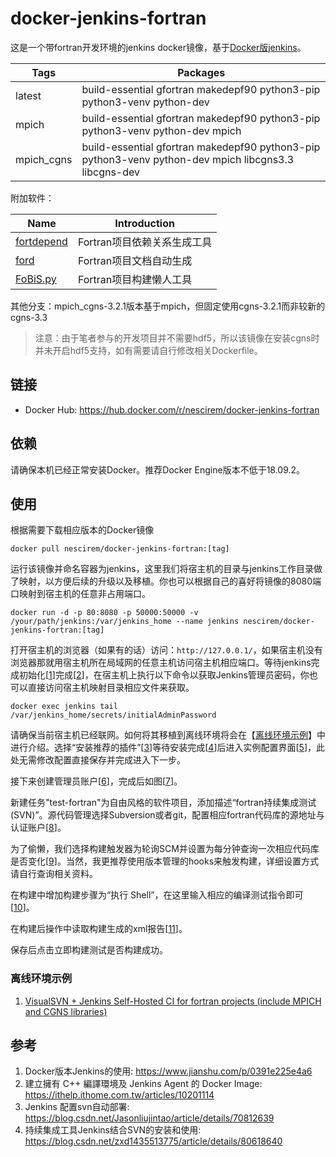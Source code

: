 # docker-jenkins-fortran



这是一个带fortran开发环境的jenkins docker镜像，基于[Docker版jenkins](https://hub.docker.com/_/jenkins)。

| Tags       | Packages                                                     |
| ---------- | ------------------------------------------------------------ |
| latest     | build-essential gfortran makedepf90 python3-pip python3-venv python-dev |
| mpich      | build-essential gfortran makedepf90 python3-pip python3-venv python-dev  mpich |
| mpich_cgns | build-essential gfortran makedepf90 python3-pip python3-venv python-dev  mpich libcgns3.3 libcgns-dev |

附加软件：

| Name                                                     | Introduction                |
| -------------------------------------------------------- | --------------------------- |
| [fortdepend](https://github.com/ZedThree/fort_depend.py) | Fortran项目依赖关系生成工具 |
| [ford](https://github.com/Fortran-FOSS-Programmers/ford) | Fortran项目文档自动生成     |
| [FoBiS.py](https://github.com/szaghi/FoBiS)              | Fortran项目构建懒人工具     |

其他分支：mpich_cgns-3.2.1版本基于mpich，但固定使用cgns-3.2.1而非较新的cgns-3.3

> 注意：由于笔者参与的开发项目并不需要hdf5，所以该镜像在安装cgns时并未开启hdf5支持，如有需要请自行修改相关Dockerfile。

## 链接

* Docker Hub: https://hub.docker.com/r/nescirem/docker-jenkins-fortran

## 依赖

请确保本机已经正常安装Docker。推荐Docker Engine版本不低于18.09.2。

## 使用

根据需要下载相应版本的Docker镜像

```shell
docker pull nescirem/docker-jenkins-fortran:[tag]
```

运行该镜像并命名容器为jenkins，这里我们将宿主机的目录与jenkins工作目录做了映射，以方便后续的升级以及移植。你也可以根据自己的喜好将镜像的8080端口映射到宿主机的任意非占用端口。

```shell
docker run -d -p 80:8080 -p 50000:50000 -v /your/path/jenkins:/var/jenkins_home --name jenkins nescirem/docker-jenkins-fortran:[tag]
```

打开宿主机的浏览器（如果有的话）访问：`http://127.0.0.1/`，如果宿主机没有浏览器那就用宿主机所在局域网的任意主机访问宿主机相应端口。等待jenkins完成初始化[[1](media/wait_jenkins_service.png)]完成[[2](media/jenkins_input_pwd.png)]，在宿主机上执行以下命令以获取Jenkins管理员密码，你也可以直接访问宿主机映射目录相应文件来获取。

```shell
docker exec jenkins tail /var/jenkins_home/secrets/initialAdminPassword
```

请确保当前宿主机已经联网。如何将其移植到离线环境将会在【[离线环境示例](#离线环境示例)】中进行介绍。选择“安装推荐的插件”[[3](media/jenkins_install_plugins.png)]等待安装完成[[4](media/jenkins_install_plugins_default.png)]后进入实例配置界面[[5](media/jekins_instance_configuration.png)]，此处无需修改配置直接保存并完成进入下一步。

接下来创建管理员账户[[6](media/jenkins_admin_add.png)]，完成后如图[[7](media/jenkins_first_mission.png)]。

新建任务"test-fortran"为自由风格的软件项目，添加描述“fortran持续集成测试(SVN)”。源代码管理选择Subversion或者git，配置相应fortran代码库的源地址与认证账户[[8](media/jenkins_svn_config.png)]。

为了偷懒，我们选择构建触发器为轮询SCM并设置为每分钟查询一次相应代码库是否变化[[9](media/jenkins_svn_SCM.png)]。当然，我更推荐使用版本管理的hooks来触发构建，详细设置方式请自行查询相关资料。

在构建中增加构建步骤为“执行 Shell”，在这里输入相应的编译测试指令即可[[10](media/jenkins_svn_buildWithShell.png)]。

在构建后操作中读取构建生成的xml报告[[11](media/jenkins_svn_postBuild.png)]。

保存后点击立即构建测试是否构建成功。

### 离线环境示例

1. [VisualSVN + Jenkins Self-Hosted CI for fortran projects (include MPICH and CGNS libraries)](Self-Hosted_CI_Jenkins+VisualSVN.md)

## 参考

1. Docker版本Jenkins的使用: https://www.jianshu.com/p/0391e225e4a6
2. 建立擁有 C++ 編譯環境及 Jenkins Agent 的 Docker Image: https://ithelp.ithome.com.tw/articles/10201114
3. Jenkins 配置svn自动部署: https://blog.csdn.net/Jasonliujintao/article/details/70812639
4. 持续集成工具Jenkins结合SVN的安装和使用: https://blog.csdn.net/zxd1435513775/article/details/80618640
